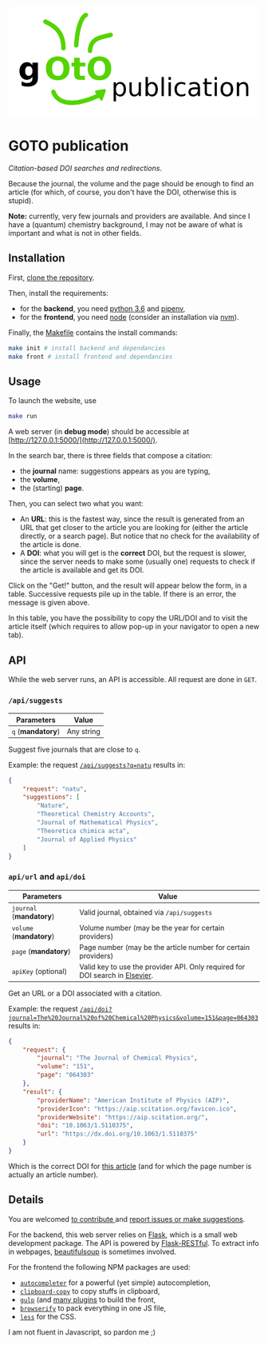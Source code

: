 ![The logo. I suck at that ;)](./assets/images/logo.svg)

# GOTO publication

*Citation-based DOI searches and redirections*.

Because the journal, the volume and the page should be enough to find an article (for which, of course, you don't have the DOI, otherwise this is stupid).

**Note:** currently, very few journals and providers are available.
And since I have a (quantum) chemistry background, I may not be aware of what is important and what is not in other fields.

## Installation

First, [clone the repository](https://help.github.com/en/articles/cloning-a-repository).

Then, install the requirements: 

+ for the **backend**, you need [python 3.6](https://www.python.org/) and [pipenv](https://docs.pipenv.org/en/latest/),
+ for the **frontend**, you need [node](https://nodejs.org/en/) (consider an installation via [nvm](https://github.com/nvm-sh/nvm)).

Finally, the [Makefile](./Makefile) contains the install commands:

```bash
make init # install backend and dependancies
make front # install frontend and dependancies
```

## Usage

To launch the website, use

```bash
make run
```

A web server (in **debug mode**) should be accessible at [http://127.0.0.1:5000/](http://127.0.0.1:5000/).

In the search bar, there is three fields that compose a citation:

+ the **journal** name: suggestions appears as you are typing,
+ the **volume**,
+ the (starting) **page**.

Then, you can select two what you want:

+ An **URL**: this is the fastest way, since the result is generated from an URL that get closer to the article you are looking for (either the article directly, or a search page).
  But notice that no check for the availability of the article is done.
+ A **DOI**: what you will get is the **correct** DOI, but the request is slower, since the server needs to make some (usually one) requests to check if the article is available and get its DOI.

Click on the "Get!" button, and the result will appear below the form, in a table. 
Successive requests pile up in the table.
If there is an error, the message is given above.

In this table, you have the possibility to copy the URL/DOI and to visit the article itself (which requires to allow pop-up in your navigator to open a new tab).


## API

While the web server runs, an API is accessible.
All request are done in `GET`.

### `/api/suggests`

Parameters | Value
-----------|-------
`q` (**mandatory**) | Any string

Suggest five journals that are close to `q`.

Example: the request [`/api/suggests?q=natu`](http://localhost:5000/api/suggests?q=natu) results in:

```json
{
    "request": "natu",
    "suggestions": [
        "Nature",
        "Theoretical Chemistry Accounts",
        "Journal of Mathematical Physics",
        "Theoretica chimica acta",
        "Journal of Applied Physics"
    ]
}
```

### `api/url` and `api/doi`

Parameters | Value
-----------|-------
`journal` (**mandatory**) | Valid journal, obtained via `/api/suggests`
`volume` (**mandatory**) | Volume number (may be the year for certain providers)
`page`  (**mandatory**) | Page number (may be the article number for certain providers)
`apiKey` (optional) | Valid key to use the provider API. Only required for DOI search in [Elsevier](https://dev.elsevier.com/).

Get an URL or a DOI associated with a citation.

Example: the request [`/api/doi?journal=The%20Journal%20of%20Chemical%20Physics&volume=151&page=064303`](api/doi?journal=The%20Journal%20of%20Chemical%20Physics&volume=151&page=064303) results in:

```json
{
    "request": {
        "journal": "The Journal of Chemical Physics",
        "volume": "151",
        "page": "064303"
    },
    "result": {
        "providerName": "American Institute of Physics (AIP)",
        "providerIcon": "https://aip.scitation.org/favicon.ico",
        "providerWebsite": "https://aip.scitation.org/",
        "doi": "10.1063/1.5110375",
        "url": "https://dx.doi.org/10.1063/1.5110375"
    }
}
```

Which is the correct DOI for [this article](https://aip.scitation.org/doi/10.1063/1.5110375) (and for which the page number is actually an article number).


## Details

You are welcomed [to contribute ](https://github.com/pierre-24/goto-publication/pulls) and [report issues or make suggestions](https://github.com/pierre-24/goto-publication/issues).

For the backend, this web server relies on [Flask](https://flask.palletsprojects.com/), which is a small web development package.
The API is powered by [Flask-RESTful](https://flask-restful.readthedocs.io/).
To extract info in webpages, [beautifulsoup](https://www.crummy.com/software/BeautifulSoup/) is sometimes involved.

For the frontend the following NPM packages are used:

+ [`autocompleter`](https://www.npmjs.com/package/autocompleter) for a powerful (yet simple) autocompletion,
+ [`clipboard-copy`](https://www.npmjs.com/package/clipboard-copy) to copy stuffs in clipboard,
+ [`gulp`](https://gulpjs.com/) (and [many plugins](./package.json) to build the front,
+ [`browserify`](https://www.npmjs.com/package/browserify) to pack everything in one JS file,
+ [`less`](http://lesscss.org/) for the CSS.

I am not fluent in Javascript, so pardon me ;)